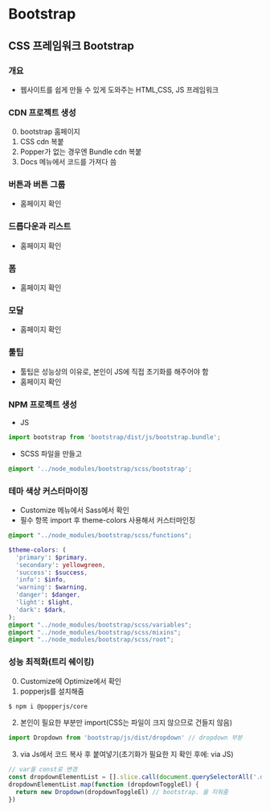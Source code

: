 # Bootstrap
## CSS 프레임워크 Bootstrap
### 개요
- 웹사이트를 쉽게 만들 수 있게 도와주는 HTML,CSS, JS 프레임워크

### CDN 프로젝트 생성
0. bootstrap 홈페이지
1. CSS cdn 복붙
2. Popper가 없는 경우엔 Bundle cdn 복붙
3. Docs 메뉴에서 코드를 가져다 씀

### 버튼과 버튼 그룹
- 홈페이지 확인

### 드롭다운과 리스트
- 홈페이지 확인

### 폼
- 홈페이지 확인

### 모달
- 홈페이지 확인

### 툴팁
- 툴팁은 성능상의 이유로, 본인이 JS에 직접 초기화를 해주어야 함
- 홈페이지 확인

### NPM 프로젝트 생성
- JS 
```js
import bootstrap from 'bootstrap/dist/js/bootstrap.bundle';
```
- SCSS 파일을 만들고 
```SCSS
@import '../node_modules/bootstrap/scss/bootstrap';
```

### 테마 색상 커스터마이징
- Customize 메뉴에서 Sass에서 확인
- 필수 항목 import 후 theme-colors 사용해서 커스터마인징
```scss
@import "../node_modules/bootstrap/scss/functions";

$theme-colors: (
  'primary': $primary,
  'secondary': yellowgreen,
  'success': $success,
  'info': $info,
  'warning': $warning,
  'danger': $danger,
  'light': $light,
  'dark': $dark,
);
@import "../node_modules/bootstrap/scss/variables";
@import "../node_modules/bootstrap/scss/mixins";
@import "../node_modules/bootstrap/scss/root";
```

### 성능 최적화(트리 쉐이킹)
0. Customize에 Optimize에서 확인
1. popperjs를 설치해줌
```bash
$ npm i @popperjs/core
```
2. 본인이 필요한 부분만 import(CSS는 파일이 크지 않으므로 건들지 않음)
```js
import Dropdown from 'bootstrap/js/dist/dropdown' // dropdown 부분
```
3. via Js에서 코드 복사 후 붙여넣기(초기화가 필요한 지 확인 후에: via JS)
```js
// var을 const로 변경
const dropdownElementList = [].slice.call(document.querySelectorAll('.dropdown-toggle'))
dropdownElementList.map(function (dropdownToggleEl) {
  return new Dropdown(dropdownToggleEl) // bootstrap. 을 지워줌
})
```
